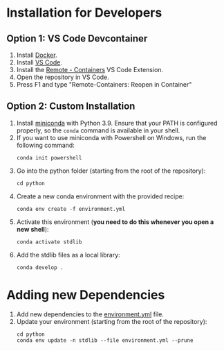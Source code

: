 # Installation for Developers

## Option 1: VS Code Devcontainer

1. Install [Docker](https://docs.docker.com/get-docker/).
2. Install [VS Code](https://code.visualstudio.com/).
3. Install the [Remote - Containers](https://marketplace.visualstudio.com/items?itemName=ms-vscode-remote.remote-containers) VS Code Extension.
4. Open the repository in VS Code.
5. Press F1 and type "Remote-Containers: Reopen in Container"

## Option 2: Custom Installation

1. Install [miniconda](https://docs.conda.io/en/latest/miniconda.html) with Python 3.9. Ensure that your PATH is configured properly, so the `conda` command is available in your shell.
2. If you want to use miniconda with Powershell on Windows, run the following command:
   ```shell
   conda init powershell
   ```
3. Go into the python folder (starting from the root of the repository):
    ```shell
    cd python
    ```
4. Create a new conda environment with the provided recipe:
    ```shell
    conda env create -f environment.yml
    ```
5. Activate this environment (**you need to do this whenever you open a new shell**):
    ```shell
    conda activate stdlib
    ```
6. Add the stdlib files as a local library:
   ```shell
   conda develop .
   ```
   
# Adding new Dependencies

1. Add new dependencies to the [environment.yml](./python/environment.yml) file.
2. Update your environment (starting from the root of the repository):
   ```shell
   cd python
   conda env update -n stdlib --file environment.yml --prune
   ```
